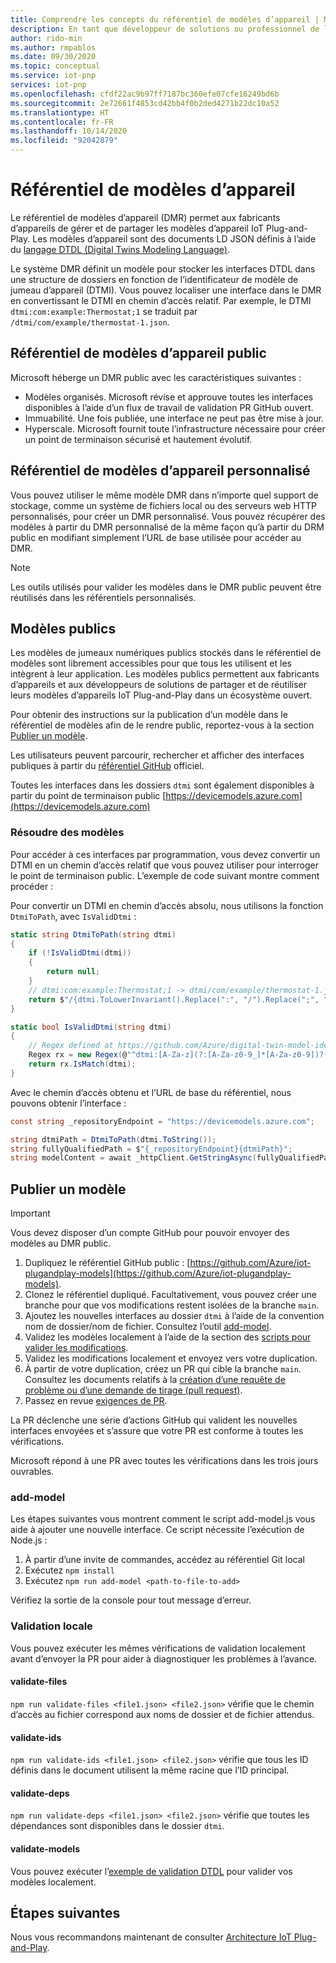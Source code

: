 ```yaml
---
title: Comprendre les concepts du référentiel de modèles d’appareil | Microsoft Docs
description: En tant que développeur de solutions ou professionnel de l’informatique, découvrez les concepts de base du référentiel de modèles d’appareil.
author: rido-min
ms.author: rmpablos
ms.date: 09/30/2020
ms.topic: conceptual
ms.service: iot-pnp
services: iot-pnp
ms.openlocfilehash: cfdf22ac9b97ff7187bc360efe07cfe16249bd6b
ms.sourcegitcommit: 2e72661f4853cd42bb4f0b2ded4271b22dc10a52
ms.translationtype: HT
ms.contentlocale: fr-FR
ms.lasthandoff: 10/14/2020
ms.locfileid: "92042879"
---
```

# <a name="device-model-repository"></a>Référentiel de modèles d’appareil

Le référentiel de modèles d’appareil (DMR) permet aux fabricants d’appareils de gérer et de partager les modèles d’appareil IoT Plug-and-Play. Les modèles d’appareil sont des documents LD JSON définis à l’aide du [langage DTDL (Digital Twins Modeling Language)](https://github.com/Azure/opendigitaltwins-dtdl/blob/master/DTDL/v2/dtdlv2.md).

Le système DMR définit un modèle pour stocker les interfaces DTDL dans une structure de dossiers en fonction de l’identificateur de modèle de jumeau d’appareil (DTMI). Vous pouvez localiser une interface dans le DMR en convertissant le DTMI en chemin d’accès relatif. Par exemple, le DTMI `dtmi:com:example:Thermostat;1` se traduit par `/dtmi/com/example/thermostat-1.json`.

## <a name="public-device-model-repository"></a>Référentiel de modèles d’appareil public

Microsoft héberge un DMR public avec les caractéristiques suivantes :

- Modèles organisés. Microsoft révise et approuve toutes les interfaces disponibles à l’aide d’un flux de travail de validation PR GitHub ouvert.
- Immuabilité.  Une fois publiée, une interface ne peut pas être mise à jour.
- Hyperscale. Microsoft fournit toute l’infrastructure nécessaire pour créer un point de terminaison sécurisé et hautement évolutif.

## <a name="custom-device-model-repository"></a>Référentiel de modèles d’appareil personnalisé

Vous pouvez utiliser le même modèle DMR dans n’importe quel support de stockage, comme un système de fichiers local ou des serveurs web HTTP personnalisés, pour créer un DMR personnalisé. Vous pouvez récupérer des modèles à partir du DMR personnalisé de la même façon qu’à partir du DRM public en modifiant simplement l’URL de base utilisée pour accéder au DMR.

> [!NOTE]
> Les outils utilisés pour valider les modèles dans le DMR public peuvent être réutilisés dans les référentiels personnalisés.

## <a name="public-models"></a>Modèles publics

Les modèles de jumeaux numériques publics stockés dans le référentiel de modèles sont librement accessibles pour que tous les utilisent et les intègrent à leur application. Les modèles publics permettent aux fabricants d’appareils et aux développeurs de solutions de partager et de réutiliser leurs modèles d’appareils IoT Plug-and-Play dans un écosystème ouvert.

Pour obtenir des instructions sur la publication d’un modèle dans le référentiel de modèles afin de le rendre public, reportez-vous à la section [Publier un modèle](#publish-a-model).

Les utilisateurs peuvent parcourir, rechercher et afficher des interfaces publiques à partir du [référentiel GitHub](https://github.com/Azure/iot-plugandplay-models) officiel.

Toutes les interfaces dans les dossiers `dtmi` sont également disponibles à partir du point de terminaison public [https://devicemodels.azure.com](https://devicemodels.azure.com)

### <a name="resolve-models"></a>Résoudre des modèles

Pour accéder à ces interfaces par programmation, vous devez convertir un DTMI en un chemin d’accès relatif que vous pouvez utiliser pour interroger le point de terminaison public. L’exemple de code suivant montre comment procéder :

Pour convertir un DTMI en chemin d’accès absolu, nous utilisons la fonction `DtmiToPath`, avec `IsValidDtmi` :

```cs
static string DtmiToPath(string dtmi)
{
    if (!IsValidDtmi(dtmi))
    {
        return null;
    }
    // dtmi:com:example:Thermostat;1 -> dtmi/com/example/thermostat-1.json
    return $"/{dtmi.ToLowerInvariant().Replace(":", "/").Replace(";", "-")}.json";
}

static bool IsValidDtmi(string dtmi)
{
    // Regex defined at https://github.com/Azure/digital-twin-model-identifier#validation-regular-expressions
    Regex rx = new Regex(@"^dtmi:[A-Za-z](?:[A-Za-z0-9_]*[A-Za-z0-9])?(?::[A-Za-z](?:[A-Za-z0-9_]*[A-Za-z0-9])?)*;[1-9][0-9]{0,8}$");
    return rx.IsMatch(dtmi);
}
```

Avec le chemin d’accès obtenu et l’URL de base du référentiel, nous pouvons obtenir l’interface :

```cs
const string _repositoryEndpoint = "https://devicemodels.azure.com";

string dtmiPath = DtmiToPath(dtmi.ToString());
string fullyQualifiedPath = $"{_repositoryEndpoint}{dtmiPath}";
string modelContent = await _httpClient.GetStringAsync(fullyQualifiedPath);
```

## <a name="publish-a-model"></a>Publier un modèle

> [!Important]
> Vous devez disposer d’un compte GitHub pour pouvoir envoyer des modèles au DMR public.

1. Dupliquez le référentiel GitHub public : [https://github.com/Azure/iot-plugandplay-models](https://github.com/Azure/iot-plugandplay-models).
1. Clonez le référentiel dupliqué. Facultativement, vous pouvez créer une branche pour que vos modifications restent isolées de la branche `main`.
1. Ajoutez les nouvelles interfaces au dossier `dtmi` à l’aide de la convention nom de dossier/nom de fichier. Consultez l’outil [add-model](#add-model).
1. Validez les modèles localement à l’aide de la section des [scripts pour valider les modifications](#validate-files).
1. Validez les modifications localement et envoyez vers votre duplication.
1. À partir de votre duplication, créez un PR qui cible la branche `main`. Consultez les documents relatifs à la [création d’une requête de problème ou d’une demande de tirage (pull request)](https://docs.github.com/free-pro-team@latest/desktop/contributing-and-collaborating-using-github-desktop/creating-an-issue-or-pull-request).
1. Passez en revue [exigences de PR](https://github.com/Azure/iot-plugandplay-models/blob/main/pr-reqs.md).

La PR déclenche une série d’actions GitHub qui valident les nouvelles interfaces envoyées et s’assure que votre PR est conforme à toutes les vérifications.

Microsoft répond à une PR avec toutes les vérifications dans les trois jours ouvrables.

### <a name="add-model"></a>add-model

Les étapes suivantes vous montrent comment le script add-model.js vous aide à ajouter une nouvelle interface. Ce script nécessite l’exécution de Node.js :

1. À partir d’une invite de commandes, accédez au référentiel Git local
1. Exécutez `npm install`
1. Exécutez `npm run add-model <path-to-file-to-add>`

Vérifiez la sortie de la console pour tout message d’erreur.

### <a name="local-validation"></a>Validation locale

Vous pouvez exécuter les mêmes vérifications de validation localement avant d’envoyer la PR pour aider à diagnostiquer les problèmes à l’avance.

#### <a name="validate-files"></a>validate-files

`npm run validate-files <file1.json> <file2.json>` vérifie que le chemin d’accès au fichier correspond aux noms de dossier et de fichier attendus.

#### <a name="validate-ids"></a>validate-ids

`npm run validate-ids <file1.json> <file2.json>` vérifie que tous les ID définis dans le document utilisent la même racine que l’ID principal.

#### <a name="validate-deps"></a>validate-deps

`npm run validate-deps <file1.json> <file2.json>` vérifie que toutes les dépendances sont disponibles dans le dossier `dtmi`.

#### <a name="validate-models"></a>validate-models

Vous pouvez exécuter l’[exemple de validation DTDL](https://github.com/Azure-Samples/DTDL-Validator) pour valider vos modèles localement.

## <a name="next-steps"></a>Étapes suivantes

Nous vous recommandons maintenant de consulter [Architecture IoT Plug-and-Play](concepts-architecture.md).